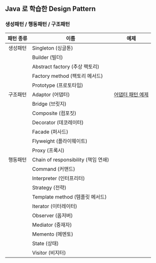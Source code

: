 ## Java 로 학습한 Design Pattern

### 생성패턴 / 행동패턴 / 구조패턴

| 패턴 종류 | 이름                                | 예제                                                       |
| :---------: | ----------------------------------- | ---------------------------------------------------------- |
| 생성패턴  | Singleton (싱글톤)                  |                                                            |
|           | Builder (빌더)                      |                                                            |
|           | Abstract factory (추상 팩토리)      |                                                            |
|          | Factory method (팩토리 메서드)      |                                                            |
|          | Prototype (프로토타입)              |                                                            |
| 구조패턴  | Adaptor (어댑터)                    | [어댑터 패턴 예제](src/main/java/org/kimbs/design/adapter) |
|           | Bridge (브릿지)                     |                                                            |
|           | Composite (컴포짓)                  |                                                            |
|           | Decorator (데코레이터)              |                                                            |
|           | Facade (퍼사드)                     |                                                            |
|           | Flyweight (플라이웨이트)            |                                                            |
|           | Proxy (프록시)                      |                                                            |
| 행동패턴  | Chain of responsibility (책임 연쇄) |                                                            |
|           | Command (커맨드)                    |                                                            |
|           | Interpreter (인터프리터)            |                                                            |
|           | Strategy (전략)                     |                                                            |
|           | Template method (템플릿 메서드)     |                                                            |
|           | Iterator (이터레이터)               |                                                            |
|           | Observer (옵저버)                   |                                                            |
|           | Mediator (중재자)                   |                                                            |
|           | Memento (메멘토)                    |                                                            |
|           | State (상태)                        |                                                            |
|           | Visitor (비지터)                    |                                                            |